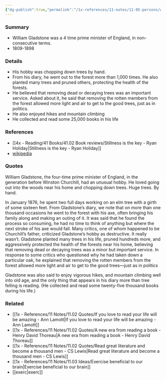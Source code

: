 ```yaml
---
{"dg-publish":true,"permalink":"/1x-references/11-notes/11-05-persons/william-gladstone/","title":"William Gladstone","created":"2024-03-16T20:58:12.228+03:00","updated":"2024-03-17T10:14:22.409+03:00"}
---
```



### Summary
- William Gladstone was a 4 time prime minister of England, in non-consecutive terms.
- 1809-1898

### Details
- His hobby was chopping down trees by hand.
- From his diary, he went out to the forest more than 1,000 times. He also planted many trees and pruned others, protecting the health of the forests.
- He believed that removing dead or decaying trees was an important service. Asked about it, he said that removing the rotten members from the forest allowed more light and air to get to the good trees, just as in politics.
- He also enjoyed hikes and mountain climbing
- He collected and read some 25,000 books in his life

### References
- [[4x - Reading/41 Books/41.02 Book reviews/Stillness is the key - Ryan Holiday\|Stillness is the key - Ryan Holiday]]
- [wikipedia](https://en.wikipedia.org/wiki/William_Ewart_Gladstone)

### Quotes
William Gladstone, the four-time prime minister of England, in the generation before Winston Churchill, had an unusual hobby. He loved going out into the woods near his home and chopping down trees. Huge trees. By hand.

In January 1876, he spent two full days working on an elm tree with a girth of some sixteen feet. From Gladstone’s diary, we note that on more than one thousand occasions he went to the forest with his axe, often bringing his family along and making an outing of it. It was said that he found the process so consuming, he had no time to think of anything but where the next stroke of his axe would fall. Many critics, one of whom happened to be Churchill’s father, criticized Gladstone’s hobby as destructive. It really wasn’t. Gladstone planted many trees in his life, pruned hundreds more, and aggressively protected the health of the forests near his home, believing that removing dead or decaying trees was a minor but important service. In response to some critics who questioned why he had taken down a particular oak, he explained that removing the rotten members from the forest allowed more light and air to get to the good trees—just as in politics 

Gladstone was also said to enjoy vigorous hikes, and mountain climbing well into old age, and the only thing that appears in his diary more than tree felling is reading. (He collected and read some twenty-five thousand books during his life.)

### Related
- [[1x - References/11 Notes/11.02 Quotes/If you love to read your life will be amazing - Ann Lamott\|If you love to read your life will be amazing - Ann Lamott]]
- [[1x - References/11 Notes/11.02 Quotes/A new era from reading a book - Henry David Thoreau\|A new era from reading a book - Henry David Thoreau]]
- [[1x - References/11 Notes/11.02 Quotes/Read great literature and become a thousand men - CS Lewis\|Read great literature and become a thousand men - CS Lewis]]
- [[1x - References/11 Notes/11.03 Ideas/Exercise beneficial to our brain\|Exercise beneficial to our brain]]
- [[exerc\|exerc]]